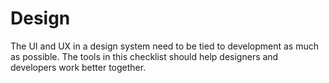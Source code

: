 # Design

The UI and UX in a design system need to be tied to development as much as possible. The tools in this checklist should help designers and developers work better together.

